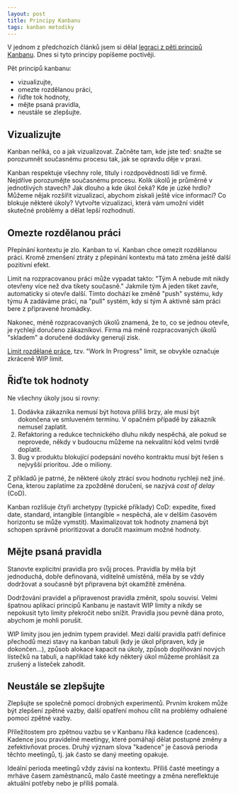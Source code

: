 ```yaml
---
layout: post
title: Principy Kanbanu
tags: kanban metodiky
---
```


V jednom z předchozích článků jsem si dělal [legraci z pěti principů Kanbanu](/kanban-principles-explained).
Dnes si tyto principy popíšeme poctivěji.

Pět principů kanbanu:

- vizualizujte,
- omezte rozdělanou práci,
- řiďte tok hodnoty,
- mějte psaná pravidla,
- neustále se zlepšujte.

## Vizualizujte

Kanban neříká, co a jak vizualizovat. Začněte tam, kde jste teď:
snažte se porozumnět současnému procesu tak, jak se opravdu děje v praxi.

Kanban respektuje všechny role, tituly i rozdpovědnosti lidí ve firmě.
Nejdříve porozumějte současnému procesu. Kolik úkolů je průměrně v jednotlivých stavech?
Jak dlouho a kde úkol čeká? Kde je úzké hrdlo? Můžeme nějak rozšířit vizualizaci, abychom
získali ještě více informací? Co blokuje některé úkoly?
Vytvořte vizualizaci, která vám umožní vidět skutečné problémy a dělat lepší rozhodnutí.

## Omezte rozdělanou práci

Přepínání kontextu je zlo. Kanban to ví. Kanban chce omezit rozdělanou práci.
Kromě zmenšení ztráty z přepínání kontextu má tato změna ještě další pozitivní efekt.

Limit na rozpracovanou práci může vypadat takto: "Tým A nebude mít nikdy
otevřeny více než dva tikety současně." Jakmile tým A jeden tiket zavře,
automaticky si otevře další. Tímto dochází ke změně "push" systému,
kdy týmu A zadáváme práci, na "pull" systém, kdy si tým A aktivně sám práci bere
z připravené hromádky.

Nakonec, méně rozpracovaných úkolů znamená, že to, co se jednou otevře, je rychleji doručeno zákazníkovi.
Firma má méně rozpracovaných úkolů "skladem" a doručené dodávky generují zisk.

[Limit rozdělané práce](/wip-vs-kapacita/),
tzv. "Work In Progress" limit, se obvykle označuje zkráceně WIP limit.

## Řiďte tok hodnoty

Ne všechny úkoly jsou si rovny:

1. Dodávka zákazníka nemusí být hotova příliš brzy,
   ale musí být dokončena ve smluveném termínu. V opačném případě by zákazník nemusel
   zaplatit.
2. Refaktoring a redukce technického dluhu nikdy nespěchá, ale pokud se neprovede,
   někdy v budoucnu můžeme na nekvalitní kód velmi tvrdě doplatit.
3. Bug v produktu blokující podepsání nového kontraktu musí být řešen s nejvyšší prioritou.
   Jde o miliony.

Z příkladů je patrné, že některé úkoly ztrácí svou hodnotu rychleji než jiné.
Cena, kterou zaplatíme za zpožděné doručení, se nazývá *cost of delay* (CoD).

Kanban rozlišuje čtyři archetypy (typické příklady) CoD: expedite, fixed date,
standard, intangible (intangible = nespěchá, ale v delším časovém horizontu se může vymstít).
Maximalizovat tok hodnoty znamená být schopen správně prioritizovat a doručit maximum možné hodnoty.

## Mějte psaná pravidla

Stanovte explicitní pravidla pro svůj proces. Pravidla by měla být jednoduchá, dobře definovaná,
viditelně umístěná, měla by se vždy dodržovat a současně být připravena být okamžitě změněna.

Dodržování pravidel a připravenost pravidla změnit, spolu souvisí.
Velmi špatnou aplikací principů Kanbanu je nastavit WIP limity a nikdy se nepokusit tyto limity překročit
nebo snížit. Pravidla jsou pevně dána proto, abychom je mohli porušit.

WIP limity jsou jen jedním typem pravidel. Mezi další pravidla patří definice přechodů
mezi stavy na kanban tabuli (kdy je úkol připraven, kdy je dokončen...),
způsob alokace kapacit na úkoly, způsob doplňování nových lístečků na tabuli,
a například také kdy některý úkol můžeme prohlásit za zrušený a lísteček zahodit.

## Neustále se zlepšujte

Zlepšujte se společně pomocí drobných experimentů. Prvním krokem může být zlepšení zpětné vazby,
další opatření mohou cílit na problémy odhalené pomocí zpětné vazby.

Příležitostem pro zpětnou vazbu se v Kanbanu říká kadence (cadences).
Kadence jsou pravidelné meetingy, které pomáhají dělat postupné změny a zefektivňovat proces.
Druhý význam slova "kadence" je časová perioda těchto meetingů, tj. jak často se daný meeting opakuje.

Ideální perioda meetingů vždy závisí na kontextu. Příliš časté meetingy a
mrháve časem zaměstnanců, málo časté meetingy a změna nereflektuje aktuální potřeby nebo je příliš pomalá.
